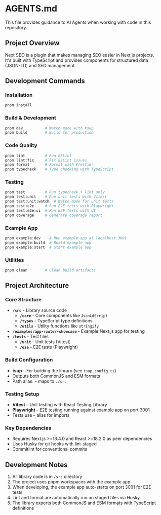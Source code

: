 # AGENTS.md

This file provides guidance to AI Agents when working with code in this repository.

## Project Overview

Next SEO is a plugin that makes managing SEO easier in Next.js projects. It's built with TypeScript and provides components for structured data (JSON-LD) and SEO management.

## Development Commands

### Installation

```bash
pnpm install
```

### Build & Development

```bash
pnpm dev          # Watch mode with tsup
pnpm build        # Build for production
```

### Code Quality

```bash
pnpm lint         # Run ESLint
pnpm lint:fix     # Fix ESLint issues
pnpm format       # Format with Prettier
pnpm typecheck    # Type checking with TypeScript
```

### Testing

```bash
pnpm test         # Run typecheck + lint only
pnpm test:unit    # Run unit tests with Vitest
pnpm test:unit:watch  # Watch mode for unit tests
pnpm test:e2e     # Run E2E tests with Playwright
pnpm test:e2e:ui  # Run E2E tests with UI
pnpm coverage     # Generate coverage report
```

### Example App

```bash
pnpm example:dev    # Run example app at localhost:3001
pnpm example:build  # Build example app
pnpm example:start  # Start example app
```

### Utilities

```bash
pnpm clean        # Clean build artifacts
```

## Project Architecture

### Core Structure

- **`/src`** - Library source code
  - **`/core`** - Core components like `JsonLdScript`
  - **`/types`** - TypeScript type definitions
  - **`/utils`** - Utility functions like `stringify`
- **`/examples/app-router-showcase`** - Example Next.js app for testing
- **`/tests`** - Test files
  - **`/unit`** - Unit tests (Vitest)
  - **`/e2e`** - E2E tests (Playwright)

### Build Configuration

- **tsup** - For building the library (see `tsup.config.ts`)
- Outputs both CommonJS and ESM formats
- Path alias: `~` maps to `./src`

### Testing Setup

- **Vitest** - Unit testing with React Testing Library
- **Playwright** - E2E testing running against example app on port 3001
- Tests use `~` alias for imports

### Key Dependencies

- Requires Next.js >=13.4.0 and React >=18.2.0 as peer dependencies
- Uses Husky for git hooks with lint-staged
- Commitlint for conventional commits

## Development Notes

1. All library code is in `/src` directory
2. The project uses pnpm workspaces with the example app
3. When developing, the example app auto-starts on port 3001 for E2E tests
4. Lint and format are automatically run on staged files via Husky
5. The library exports both CommonJS and ESM formats with TypeScript definitions
